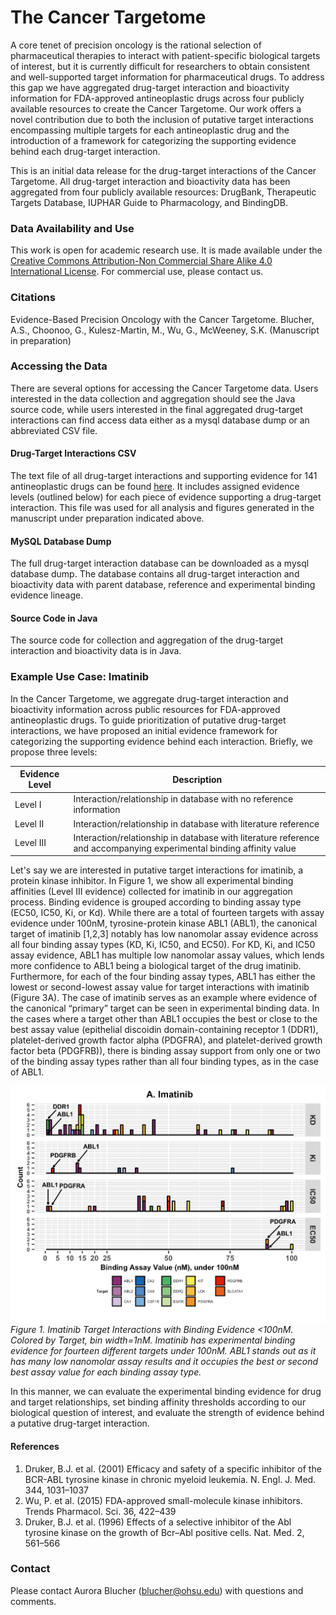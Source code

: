 # The Cancer Targetome
A core tenet of precision oncology is the rational selection of pharmaceutical therapies 
to interact with patient-specific biological targets of interest, but it is currently 
difficult for researchers to obtain consistent and well-supported target information for 
pharmaceutical drugs. To address this gap we have aggregated drug-target interaction and 
bioactivity information for FDA-approved antineoplastic drugs across four publicly available 
resources to create the Cancer Targetome. Our work offers a novel contribution due to 
both the inclusion of putative target interactions encompassing multiple targets for each 
antineoplastic drug and the introduction of a framework for categorizing the supporting 
evidence behind each drug-target interaction.

This is an initial data release for the drug-target interactions of the Cancer Targetome. 
All drug-target interaction and bioactivity data has been aggregated from four 
publicly available resources: DrugBank, Therapeutic Targets Database, IUPHAR Guide to 
Pharmacology, and BindingDB. 

### Data Availability and Use
This work is open for academic research use. It is made available under the 
[Creative Commons Attribution-Non Commercial Share Alike 4.0 International License](https://creativecommons.org/licenses/by-nc/4.0/legalcode). For commercial use, please contact us.

### Citations
Evidence-Based Precision Oncology with the Cancer Targetome. Blucher, A.S., Choonoo, G., Kulesz-Martin, M., Wu, G., McWeeney, S.K. (Manuscript in preparation)

### Accessing the Data 
There are several options for accessing the Cancer Targetome data. Users interested in the data collection and aggregation
should see the Java source code, while users interested in the final aggregated drug-target interactions can find access data either as a mysql database dump or an abbreviated CSV file. 

#### Drug-Target Interactions CSV
The text file of all drug-target interactions and supporting evidence for 141 antineoplastic drugs can be found [here](https://github.com/ablucher/The-Cancer-Targetome/tree/master/results_070717). It includes assigned evidence levels (outlined below) for each piece of evidence supporting a drug-target interaction.  This file was used for all analysis 
and figures generated in the manuscript under preparation indicated above.

#### MySQL Database Dump
The full drug-target interaction database can be downloaded as a mysql database dump. The database contains all drug-target interaction and bioactivity data with parent database, reference and experimental binding evidence lineage. 
#### Source Code in Java
The source code for collection and aggregation of the drug-target interaction and bioactivity data is in Java. 


### Example Use Case: Imatinib
In the Cancer Targetome, we aggregate drug-target interaction and bioactivity information across 
public resources for FDA-approved antineoplastic drugs. To guide prioritization of putative drug-target interactions, 
we have proposed an initial evidence framework for categorizing the supporting evidence behind each interaction. 
Briefly, we propose three levels:

Evidence Level | Description
------------ | -------------
Level I | Interaction/relationship in database with no reference information
Level II | Interaction/relationship in database with literature reference
Level III | Interaction/relationship in database with literature reference and accompanying experimental binding affinity value

Let's say we are interested in putative target interactions for imatinib, a protein kinase inhibitor. In Figure 1, we show all experimental binding affinities (Level III evidence) collected for imatinib in our aggregation process. Binding evidence is grouped according to binding assay type (EC50, IC50, Ki, or Kd). While there are a total of fourteen targets with assay evidence under 100nM, tyrosine-protein kinase ABL1 (ABL1), the canonical target of imatinib [1,2,3] notably has low nanomolar assay evidence across all four binding assay types (KD, Ki, IC50, and EC50). For KD, Ki, and IC50 assay evidence, ABL1 has multiple low nanomolar assay values, which lends more confidence to ABL1 being a biological target of the drug imatinib. Furthermore, for each of the four binding assay types, ABL1 has either the lowest or second-lowest assay value for target interactions with imatinib (Figure 3A). The case of imatinib serves as an example where evidence of the canonical “primary” target can be seen in experimental binding data. In the cases where a target other than ABL1 occupies the best or close to the best assay value (epithelial discoidin domain-containing receptor 1 (DDR1), platelet-derived growth factor alpha (PDGFRA), and platelet-derived growth factor beta (PDGFRB)), there is binding assay support from only one or two of the binding assay types rather than all four binding types, as in the case of ABL1.

![Figure 1. Imatinib Target Interactions with Binding Evidence <100nM](Fig3A_Imatinib_Revisions.png "Figure 1. Imatinib Target Interactions with Binding Evidence <100nM.")*Figure 1. Imatinib Target Interactions with Binding Evidence <100nM. Colored by Target, bin width=1nM. Imatinib has experimental binding evidence for fourteen different targets under 100nM. ABL1 stands out as it has many low nanomolar assay results and it occupies the best or second best assay value for each binding assay type.*

In this manner, we can evaluate the experimental binding evidence for drug and target relationships, 
set binding affinity thresholds according to our biological question of interest, and evaluate
the strength of evidence behind a putative drug-target interaction. 
#### References
1. 	Druker, B.J. et al. (2001) Efficacy and safety of a specific inhibitor of the BCR-ABL tyrosine kinase in chronic myeloid leukemia. N. Engl. J. Med. 344, 1031–1037
2. 	Wu, P. et al. (2015) FDA-approved small-molecule kinase inhibitors. Trends Pharmacol. Sci. 36, 422–439
3. 	Druker, B.J. et al. (1996) Effects of a selective inhibitor of the Abl tyrosine kinase on the growth of Bcr–Abl positive cells. Nat. Med. 2, 561–566



### Contact
Please contact Aurora Blucher (blucher@ohsu.edu) with questions and comments. 
